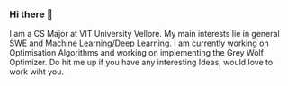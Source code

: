 ### Hi there 👋

<!--
**higgsboson1209/higgsboson1209** is a ✨ _special_ ✨ repository because its `README.md` (this file) appears on your GitHub profile.

Here are some ideas to get you started:

- 🔭 I’m currently working on ...
- 🌱 I’m currently learning ...
- 👯 I’m looking to collaborate on ...
- 🤔 I’m looking for help with ...
- 💬 Ask me about ...
- 📫 How to reach me: ...
- 😄 Pronouns: ...
- ⚡ Fun fact: ...
-->
I am a CS Major at VIT University Vellore. My main interests lie in general SWE and Machine Learning/Deep Learning. I am currently working on Optimisation Algorithms and working on implementing the Grey Wolf Optimizer. Do hit me up if you have any interesting Ideas, would love to work wiht you. 
